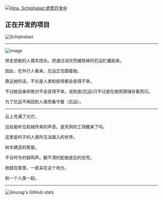 [![Hina, Schiphalast 绝赞开发中](https://pimp-my-readme.webapp.io/pimp-my-readme/wavy-banner?subtitle=Schiphalast%20%E7%BB%9D%E8%B5%9E%E5%BC%80%E5%8F%91%E4%B8%AD&title=Hina)](https://pimp-my-readme.webapp.io)

## 正在开发的项目

![Schiphalast](https://user-images.githubusercontent.com/22652631/169673006-52d8c9ec-2e8e-49c9-94a3-dfef573cdde3.png)

---

![image](https://user-images.githubusercontent.com/22652631/169673150-35f7b46d-e7c5-4d37-b7bd-8c931e4e4a0b.png)


  带走悲剧的人偶军团长。把通过消灾而被除掉的厄运贮藏起来。

  因此，在外行人看来，厄运正包围着她。

  靠近她的话，不论是人类和妖怪都会变得不幸。
  
  不过她自身却绝对不会变得不幸。说到底(厄运)只不过是在她周围储存着而已。
  
  为了厄运不再回到人类而看守着（厄运）。
  
---

云上充满了光芒。

远处能听见机械传来的声音。是天狗的工场醒来了吗。

这里是村子的人类所无法踏入的世界。


树木建造的房屋。

不合时令的蛙鸣声。数不清的蛇蜕皮后的空壳。


她就在那里。一直呆在这个地方。

和一个人类一起。

---

![Anurag's GitHub stats](https://github-readme-stats.vercel.app/api?username=haohaostudio&count_private=true)

